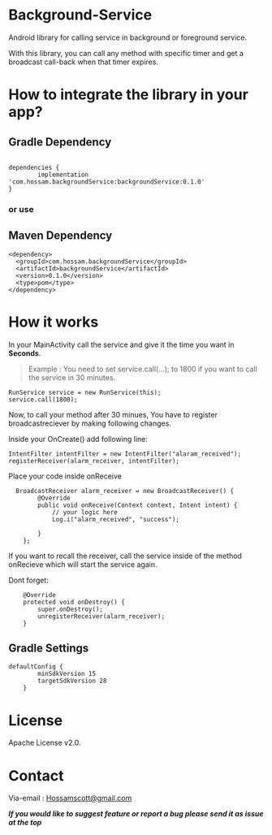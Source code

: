 # Background-Service

Android library for calling service in background or foreground service.

With this library, you can call any method with specific timer and get a broadcast call-back when that timer expires.


# How to integrate the library in your app?


## Gradle Dependency 
```

dependencies {
        implementation 'com.hossam.backgroundService:backgroundService:0.1.0'
}
```
### or use 

## Maven Dependency 
```
<dependency>
  <groupId>com.hossam.backgroundService</groupId>
  <artifactId>backgroundService</artifactId>
  <version>0.1.0</version>
  <type>pom</type>
</dependency>
```

# How it works

In your MainActivity call the service and give it the time you want in **Seconds**.
> Example : You need to set service.call(...); to 1800 if you want to call the service in 30 minutes.

```
RunService service = new RunService(this);
service.call(1800);
```

Now, to call your method after 30 minues, 
You have to register broadcastreciever by making following changes.

Inside your OnCreate() add following line:
```
IntentFilter intentFilter = new IntentFilter("alaram_received");
registerReceiver(alarm_receiver, intentFilter);
```
Place your code inside onReceive

```
  BroadcastReceiver alarm_receiver = new BroadcastReceiver() {
        @Override
        public void onReceive(Context context, Intent intent) {
            // your logic here
            Log.i("alarm_received", "success");
 
        }
    };
```
If you want to recall the receiver, call the service inside of the method onRecieve which will start the service again.



Dont forget: 
```
    @Override
    protected void onDestroy() {
        super.onDestroy();
        unregisterReceiver(alarm_receiver);
    }
```

## Gradle Settings

```
defaultConfig {
        minSdkVersion 15
        targetSdkVersion 28
    }
```
# License
Apache License v2.0.

# Contact 
Via-email : Hossamscott@gmail.com

**_If you would like to suggest feature or report a bug please send it as issue at the top_**

